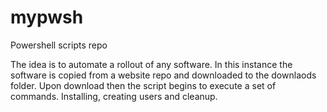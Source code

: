 # mypwsh
Powershell scripts repo

The idea is to automate a rollout of any software. In this instance the software is copied from a website repo and downloaded to the downlaods folder.
Upon download then the script begins to execute a set of commands.
Installing, creating users and cleanup.
